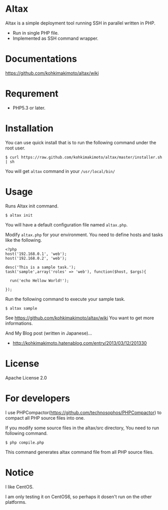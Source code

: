# Altax

Altax is a simple deployment tool running SSH in parallel written in PHP.

* Run in single PHP file.
* Implemented as SSH command wrapper.

# Documentations

https://github.com/kohkimakimoto/altax/wiki

# Requrement

* PHP5.3 or later.

# Installation

You can use quick install that is to run the following command under the root user.

    $ curl https://raw.github.com/kohkimakimoto/altax/master/installer.sh | sh

You will get `altax` command in your `/usr/local/bin/`

# Usage

Runs Altax init command.

    $ altax init

You will have a default configuration file named `altax.php`.

Modify `altax.php` for your environment. You need to define hosts and tasks like the following.

    <?php
    host('192.168.0.1', 'web');
    host('192.168.0.2', 'web');
    
    desc('This is a sample task.');
    task('sample',array('roles' => 'web'), function($host, $args){
    
      run('echo Hellow World!');
    
    });


Run the following command to execute your sample task.

    $ altax sample

See https://github.com/kohkimakimoto/altax/wiki You want to get more informations.

And My Blog post (written in Japanese)...

* http://kohkimakimoto.hatenablog.com/entry/2013/03/12/201330

# License

  Apache License 2.0

# For developers

I use PHPCompactor(https://github.com/technosophos/PHPCompactor) to compact all PHP source files into one.

If you modify some source files in the altax/src directory, You need to run following command.

    $ php compile.php

This command generates altax command file from all PHP source files.

# Notice

I like CentOS.

I am only testing it on CentOS6, so perhaps it dosen't run on the other platforms.




